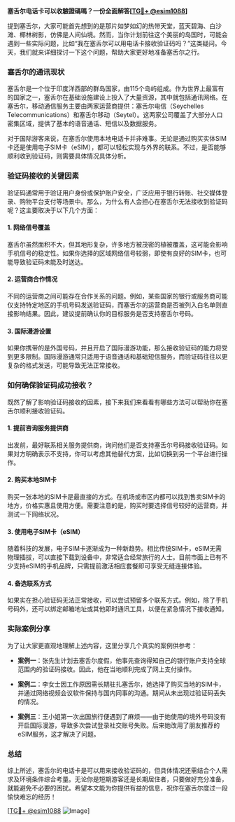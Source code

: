 **塞舌尔电话卡可以收驗證碼嗎？一份全面解答[[TG💪+ @esim1088](https://t.me/s/esim1088)]**

提到塞舌尔，大家可能首先想到的是那片如梦如幻的热带天堂，蓝天碧海、白沙滩、椰林树影，仿佛是人间仙境。然而，当你计划前往这个美丽的岛国时，可能会遇到一些实际问题，比如“我在塞舌尔可以用电话卡接收验证码吗？”这类疑问。今天，我们就来详细探讨一下这个问题，帮助大家更好地准备塞舌尔之行。

### 塞舌尔的通讯现状

塞舌尔是一个位于印度洋西部的群岛国家，由115个岛屿组成。作为世界上最富有的国家之一，塞舌尔在基础设施建设上投入了大量资源，其中就包括通讯网络。在塞舌尔，移动通信服务主要由两家运营商提供：塞舌尔电信（Seychelles Telecommunications）和塞舌尔移动（Seytel）。这两家公司覆盖了大部分人口密集区域，提供了基本的语音通话、短信以及数据服务。

对于国际游客来说，在塞舌尔使用本地电话卡并非难事。无论是通过购买实体SIM卡还是使用电子SIM卡（eSIM），都可以轻松实现与外界的联系。不过，是否能够顺利收到验证码，则需要具体情况具体分析。

### 验证码接收的关键因素

验证码通常用于验证用户身份或保护账户安全，广泛应用于银行转账、社交媒体登录、购物平台支付等场景中。那么，为什么有人会担心在塞舌尔无法接收到验证码呢？这主要取决于以下几个方面：

#### 1. 网络信号覆盖
塞舌尔虽然面积不大，但其地形复杂，许多地方被茂密的植被覆盖，这可能会影响手机信号的稳定性。如果你选择的区域网络信号较弱，即使有良好的SIM卡，也可能导致验证码未能及时送达。

#### 2. 运营商合作情况
不同的运营商之间可能存在合作关系的问题。例如，某些国家的银行或服务商可能仅支持特定地区的手机号码发送验证码，而塞舌尔的运营商是否被列入白名单则直接影响结果。因此，建议提前确认你的目标服务是否支持塞舌尔号码。

#### 3. 国际漫游设置
如果你携带的是外国号码，并且开启了国际漫游功能，那么接收验证码的能力将受到更多限制。国际漫游通常只适用于语音通话和基础短信服务，而验证码往往以更复杂的格式发送，可能导致无法正常接收。

### 如何确保验证码成功接收？

既然了解了影响验证码接收的因素，接下来我们来看看有哪些方法可以帮助你在塞舌尔顺利接收验证码。

#### 1. 提前咨询服务提供商
出发前，最好联系相关服务提供商，询问他们是否支持塞舌尔号码接收验证码。如果对方明确表示不支持，你可以考虑其他替代方案，比如切换到另一个平台进行操作。

#### 2. 购买本地SIM卡
购买一张本地的SIM卡是最直接的方式。在机场或市区内都可以找到售卖SIM卡的地方，价格实惠且使用方便。需要注意的是，购买时要选择信号较好的运营商，并测试一下网络状况。

#### 3. 使用电子SIM卡（eSIM）
随着科技的发展，电子SIM卡逐渐成为一种新趋势。相比传统SIM卡，eSIM无需物理插拔，可以直接下载到设备中，非常适合经常旅行的人士。目前市面上已有不少支持eSIM的手机品牌，只需提前激活相应套餐即可享受无缝连接体验。

#### 4. 备选联系方式
如果实在担心验证码无法正常接收，可以尝试预留多个联系方式。例如，除了手机号码外，还可以绑定邮箱地址或其他即时通讯工具，以便在紧急情况下接收通知。

### 实际案例分享

为了让大家更直观地理解上述内容，这里分享几个真实的案例供参考：

- **案例一**：张先生计划去塞舌尔度假，他事先查询得知自己的银行账户支持全球范围内的验证码接收。因此，他在当地顺利完成了网上支付操作。
  
- **案例二**：李女士因工作原因需长期驻扎塞舌尔，她选择了购买当地的SIM卡，并通过网络视频会议软件保持与国内同事的沟通。期间从未出现过验证码丢失的情况。

- **案例三**：王小姐第一次出国旅行便遇到了麻烦——由于她使用的境外号码没有开启国际漫游，导致多次尝试登录社交账号失败。后来她改用了朋友推荐的eSIM服务，这才解决了问题。

### 总结

综上所述，塞舌尔的电话卡是可以用来接收验证码的，但具体情况还需结合个人需求及环境条件综合考量。无论你是短期游客还是长期居住者，只要做好充分准备，就能避免不必要的困扰。希望本文能为你提供有益的信息，祝你在塞舌尔度过一段愉快难忘的经历！

[[TG💪+ @esim1088](https://t.me/s/esim1088) ![Image](https://i.postimg.cc/4NQfJmqS/Snipaste-2025-05-13-00-14-12.png)]